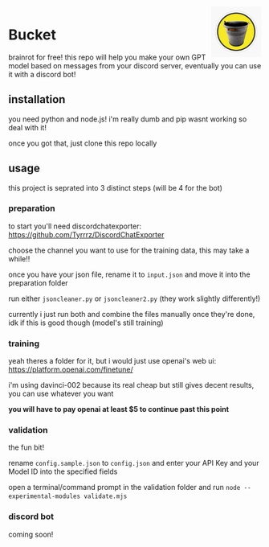 <img src='bucket.jpg' width='100' align="right">

# Bucket

brainrot for free! this repo will help you make your own GPT model based on messages from your discord server, eventually you can use it with a discord bot!

## installation
you need python and node.js! i'm really dumb and pip wasnt working so deal with it!

once you got that, just clone this repo locally 

## usage
this project is seprated into 3 distinct steps (will be 4 for the bot)

### preparation
to start you'll need discordchatexporter: https://github.com/Tyrrrz/DiscordChatExporter

choose the channel you want to use for the training data, this may take a while!!

once you have your json file, rename it to `input.json` and move it into the preparation folder

run either `jsoncleaner.py` or `jsoncleaner2.py` (they work slightly differently!)

currently i just run both and combine the files manually once they're done, idk if this is good though (model's still training)

### training

yeah theres a folder for it, but i would just use openai's web ui: https://platform.openai.com/finetune/

i'm using davinci-002 because its real cheap but still gives decent results, you can use whatever you want

**you will have to pay openai at least $5 to continue past this point**

### validation
the fun bit!

rename `config.sample.json` to `config.json` and enter your API Key and your Model ID into the specified fields

open a terminal/command prompt in the validation folder and run `node --experimental-modules validate.mjs`

### discord bot

coming soon!


